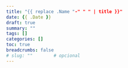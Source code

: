 ```yaml
---
title: "{{ replace .Name "-" " " | title }}"
date: {{ .Date }}
draft: true
summary: ""
tags: []
categories: []
toc: true
breadcrumbs: false
# slug: ""        # opcional
---
```

